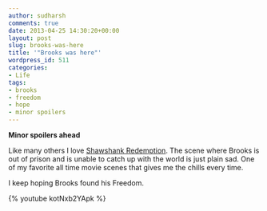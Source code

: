```yaml
---
author: sudharsh
comments: true
date: 2013-04-25 14:30:20+00:00
layout: post
slug: brooks-was-here
title: '"Brooks was here"'
wordpress_id: 511
categories:
- Life
tags:
- brooks
- freedom
- hope
- minor spoilers
---
```


**Minor spoilers ahead**

Like many others I love [Shawshank Redemption](http://www.imdb.com/title/tt0111161/). The scene where Brooks is out of prison and is unable to catch up with the world is just plain sad. One of my favorite all time movie scenes that gives me the chills every time.

I keep hoping Brooks found his Freedom.

{% youtube kotNxb2YApk %}


